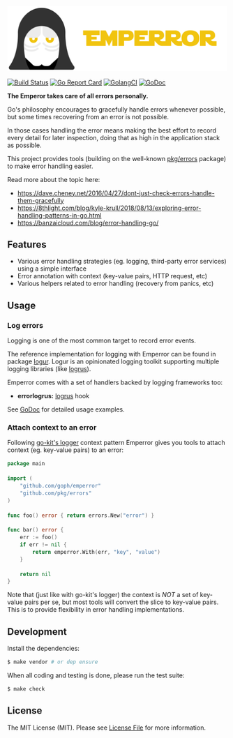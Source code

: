 ![Emperror](/.github/logo.png?raw=true)

[![Build Status](https://img.shields.io/travis/goph/emperror.svg?style=flat-square)](https://travis-ci.org/goph/emperror)
[![Go Report Card](https://goreportcard.com/badge/github.com/goph/emperror?style=flat-square)](https://goreportcard.com/report/github.com/goph/emperror)
[![GolangCI](https://golangci.com/badges/github.com/goph/emperror.svg)](https://golangci.com/r/github.com/goph/emperror)
[![GoDoc](http://img.shields.io/badge/godoc-reference-5272B4.svg?style=flat-square)](https://godoc.org/github.com/goph/emperror)

**The Emperor takes care of all errors personally.**

Go's philosophy encourages to gracefully handle errors whenever possible,
but some times recovering from an error is not possible.

In those cases handling the error means making the best effort to record every detail
for later inspection, doing that as high in the application stack as possible.

This project provides tools (building on the well-known [pkg/errors](https://github.com/pkg/errors) package)
to make error handling easier.

Read more about the topic here:

- https://dave.cheney.net/2016/04/27/dont-just-check-errors-handle-them-gracefully
- https://8thlight.com/blog/kyle-krull/2018/08/13/exploring-error-handling-patterns-in-go.html
- https://banzaicloud.com/blog/error-handling-go/


## Features

- Various error handling strategies (eg. logging, third-party error services) using a simple interface
- Error annotation with context (key-value pairs, HTTP request, etc)
- Various helpers related to error handling (recovery from panics, etc)


## Usage

### Log errors

Logging is one of the most common target to record error events.

The reference implementation for logging with Emperror can be found in package [logur](https://github.com/goph/logur).
Logur is an opinionated logging toolkit supporting multiple logging libraries (like [logrus](https://github.com/sirupsen/logrus)).

Emperror comes with a set of handlers backed by logging frameworks too:

- **errorlogrus:** [logrus](https://github.com/sirupsen/logrus) hook

See [GoDoc](https://godoc.org/github.com/goph/emperror) for detailed usage examples.


### Attach context to an error

Following [go-kit's logger](https://github.com/go-kit/kit/tree/master/log) context pattern
Emperror gives you tools to attach context (eg. key-value pairs) to an error:

```go
package main

import (
	"github.com/goph/emperror"
	"github.com/pkg/errors"
)

func foo() error { return errors.New("error") }

func bar() error {
	err := foo()
	if err != nil {
	    return emperror.With(err, "key", "value")
	}
	
	return nil
}
```

Note that (just like with go-kit's logger) the context is *NOT* a set of key-value pairs per se,
but most tools will convert the slice to key-value pairs.
This is to provide flexibility in error handling implementations.


## Development

Install the dependencies:

```bash
$ make vendor # or dep ensure
```

When all coding and testing is done, please run the test suite:

``` bash
$ make check
```


## License

The MIT License (MIT). Please see [License File](LICENSE) for more information.
